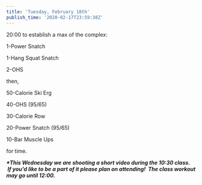 ```yaml
---
title: 'Tuesday, February 18th'
publish_time: '2020-02-17T23:59:38Z'
---
```


20:00 to establish a max of the complex:

1-Power Snatch

1-Hang Squat Snatch

2-OHS

then,

50-Calorie Ski Erg

40-OHS (95/65)

30-Calorie Row

20-Power Snatch (95/65)

10-Bar Muscle Ups

for time.

***\*This Wednesday we are shooting a short video during the 10:30
class.  If you'd like to be a part of it please plan on attending!  The
class workout may go until 12:00.***
